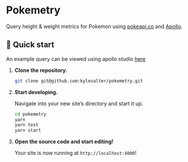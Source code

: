 # Pokemetry

Query height & weight metrics for Pokemon using [pokeapi.co](pokeapi.co) and [Apollo](https://www.apollographql.com/).

## 🚀 Quick start

An example query can be viewed using apollo studio [here](https://studio.apollographql.com/sandbox/explorer?endpoint=http%3A%2F%2Flocalhost%3A4000&explorerURLState=N4IgJg9gxgrgtgUwHYBcQC4QEcYIE4CeABAIq6EAUAJEgIaIDO6RA2gMop4CWSA5gIQBdfgEoiwADpIiRABYIuvWSgYU6jZjXoIGYydJlFEtJFMNGEYLibOG4EMAlsBfWwHcFSlWu1MiWxj1bGWNTAxDLazDze0cXWwYuAC8dHw1-dR0g8KJM4LlPZXyPRSKDVyQKkAAaEAA3Wm5aACMAGx0MEH0ZCRBMhl7mFnzegAcuAGtaKFkYXureqxQUCHmiXpnG5MawXttBBYNexJSGADlfACZB3JhW1sPnEGcgA)

1.  **Clone the repository.**

    ```sh
    git clone git@github.com:kylesalter/pokemetry.git
    ```

1.  **Start developing.**

    Navigate into your new site’s directory and start it up.

    ```sh
    cd pokemetry
    yarn
    yarn test
    yarn start
    ```

1.  **Open the source code and start editing!**

    Your site is now running at `http://localhost:4000`!
